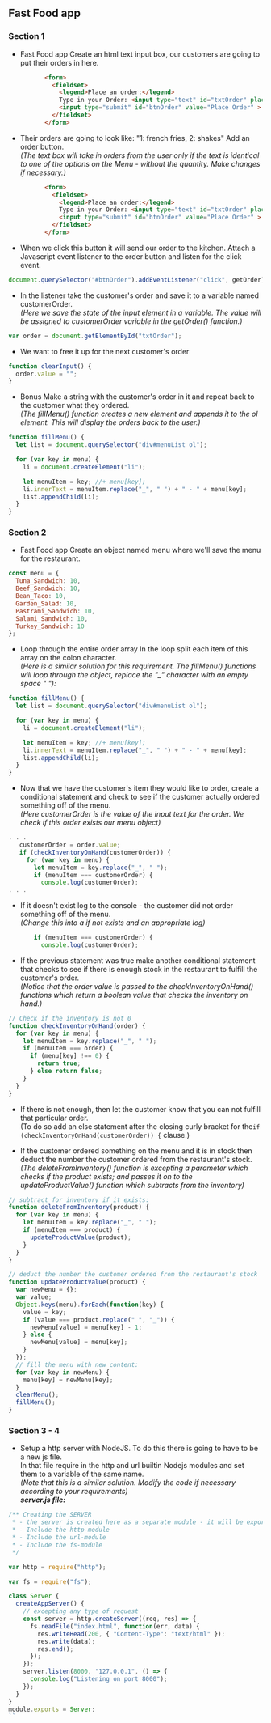 ## Fast Food app

### Section 1
- Fast Food app Create an html text input box, our customers are going to put their orders in here.
```HTML
          <form>
            <fieldset>
              <legend>Place an order:</legend>
              Type in your Order: <input type="text" id="txtOrder" placeholder="Your Order"><br>
              <input type="submit" id="btnOrder" value="Place Order" >
            </fieldset>
          </form>
```
- Their orders are going to look like: "1: french fries, 2: shakes" Add an order button.  
  *(The text box will take in orders from the user only if the text is identical to one of the options on the Menu - without the quantity. Make changes if necessary.)*
```HTML
          <form>
            <fieldset>
              <legend>Place an order:</legend>
              Type in your Order: <input type="text" id="txtOrder" placeholder="Your Order"><br>
              <input type="submit" id="btnOrder" value="Place Order" >
            </fieldset>
          </form>
```

- When we click this button it will send our order to the kitchen. Attach a Javascript event listener to the order button and listen for the click event.
```JavaScript
document.querySelector("#btnOrder").addEventListener("click", getOrder);
```

- In the listener take the customer's order and save it to a variable named customerOrder.  
  *(Here we save the state of the input element in a variable. The value will be assigned to customerOrder variable in the getOrder() function.)*
```JavaScript
var order = document.getElementById("txtOrder");
```

- We want to free it up for the next customer's order 
```JavaScript
function clearInput() {
  order.value = "";
}
```
- Bonus Make a string with the customer's order in it and repeat back to the customer what they ordered.  
  *(The fillMenu() function creates a new element and appends it to the ol element. This will display the orders back to the user.)*  

```JavaScript
function fillMenu() {
  let list = document.querySelector("div#menuList ol");

  for (var key in menu) {
    li = document.createElement("li");

    let menuItem = key; //+ menu[key];
    li.innerText = menuItem.replace("_", " ") + " - " + menu[key];
    list.appendChild(li);
  }
}
```
### Section 2
- Fast Food app Create an object named menu where we'll save the menu for the restaurant.
```JavaScript
const menu = {
  Tuna_Sandwich: 10,
  Beef_Sandwich: 10,
  Bean_Taco: 10,
  Garden_Salad: 10,
  Pastrami_Sandwich: 10,
  Salami_Sandwich: 10,
  Turkey_Sandwich: 10
};
```
- Loop through the entire order array In the loop split each item of this array on the colon character.  
  *(Here is a similar solution for this requirement. The fillMenu() functions will loop through the object, replace the "_" character with an empty space " "):*  
```JavaScript
function fillMenu() {
  let list = document.querySelector("div#menuList ol");

  for (var key in menu) {
    li = document.createElement("li");

    let menuItem = key; //+ menu[key];
    li.innerText = menuItem.replace("_", " ") + " - " + menu[key];
    list.appendChild(li);
  }
}
```

- Now that we have the customer's item they would like to order, create a conditional statement and check to see if the customer actually ordered something off of the menu.  
  *(Here customerOrder is the value of the input text for the order. We check if this order exists our menu object)*
```JavaScript 
. . .
   customerOrder = order.value;
   if (checkInventoryOnHand(customerOrder)) {
	 for (var key in menu) {
	   let menuItem = key.replace("_", " ");
	   if (menuItem === customerOrder) {
		 console.log(customerOrder);
. . .
```
- If it doesn't exist log to the console - the customer did not order something off of the menu.  
  *(Change this into a if not exists and an appropriate log)*  
```JavaScript
	   if (menuItem === customerOrder) {
		 console.log(customerOrder);
```

- If the previous statement was true make another conditional statement that checks to see if there is enough stock in the restaurant to fulfill the customer's order.  
  *(Notice that the order value is passed to the checkInventoryOnHand() functions which return a boolean value that checks the inventory on hand.)*
```JavaScript
// Check if the inventory is not 0
function checkInventoryOnHand(order) {
  for (var key in menu) {
    let menuItem = key.replace("_", " ");
    if (menuItem === order) {
      if (menu[key] !== 0) {
        return true;
      } else return false;
    }
  }
}
```
  
- If there is not enough, then let the customer know that you can not fulfill that particular order.  
  (To do so add an else statement after the closing curly bracket for the```if (checkInventoryOnHand(customerOrder)) {``` clause.)

- If the customer ordered something on the menu and it is in stock then deduct the number the customer ordered from the restaurant's stock.  
  *(The deleteFromInventory() function is excepting a parameter which checks if the product exists; and passes it on to the updateProductValue() function which subtracts from the inventory)*  
```JavaScript
// subtract for inventory if it exists:
function deleteFromInventory(product) {
  for (var key in menu) {
    let menuItem = key.replace("_", " ");
    if (menuItem === product) {
      updateProductValue(product);
    }
  }
}

// deduct the number the customer ordered from the restaurant's stock
function updateProductValue(product) {
  var newMenu = {};
  var value;
  Object.keys(menu).forEach(function(key) {
    value = key;
    if (value === product.replace(" ", "_")) {
      newMenu[value] = menu[key] - 1;
    } else {
      newMenu[value] = menu[key];
    }
  });
  // fill the menu with new content:
  for (var key in newMenu) {
    menu[key] = newMenu[key];
  }
  clearMenu();
  fillMenu();
}
```

### Section 3 - 4
- Setup a http server with NodeJS. To do this there is going to have to be a new js file.  
  In that file require in the http and url builtin Nodejs modules and set them to a variable of the same name.  
  *(Note that this is a similar solution. Modify the code if necessary according to your requirements)*  
***server.js file:***  
```JavaScript
/** Creating the SERVER
 * - the server is created here as a separate module - it will be exported and imported in the app.js file!
 * - Include the http-module
 * - Include the url-module
 * - Include the fs-module
 */

var http = require("http");

var fs = require("fs");

class Server {
  createAppServer() {
    // excepting any type of request
    const server = http.createServer((req, res) => {
      fs.readFile("index.html", function(err, data) {
        res.writeHead(200, { "Content-Type": "text/html" });
        res.write(data);
        res.end();
      });
    });
    server.listen(8000, "127.0.0.1", () => {
      console.log("Listening on port 8000");
    });
  }
}
module.exports = Server;
``
